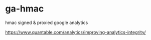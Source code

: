 # ga-hmac
hmac signed &amp; proxied google analytics

https://www.quantable.com/analytics/improving-analytics-integrity/
